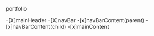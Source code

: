 portfolio

-[X]mainHeader -[X]navBar -[x]navBarContent(parent) -[x]navBarContent(child) -[x]mainContent
